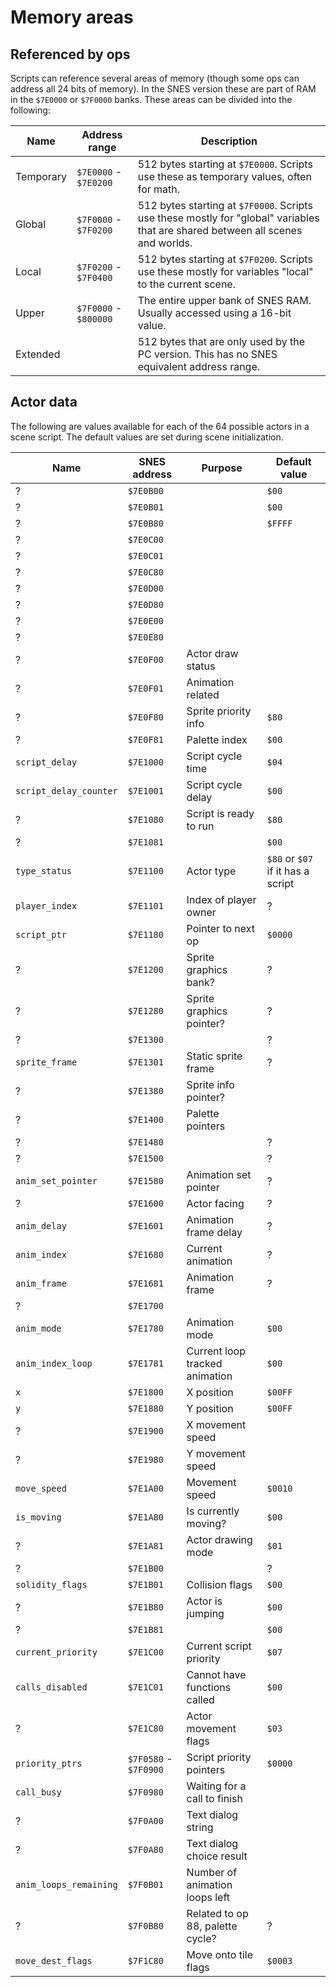 # Memory areas

## Referenced by ops

Scripts can reference several areas of memory (though some ops can address all 24 bits of memory). In the SNES version
these are part of RAM in the `$7E0000` or `$7F0000` banks. These areas can be divided into the following:

| Name      | Address range         | Description                                                                                                                     |
|-----------|-----------------------|---------------------------------------------------------------------------------------------------------------------------------|
| Temporary | `$7E0000` - `$7E0200` | 512 bytes starting at `$7E0000`. Scripts use these as temporary values, often for math.                                         |
| Global    | `$7F0000` - `$7F0200` | 512 bytes starting at `$7F0000`. Scripts use these mostly for "global" variables that are shared between all scenes and worlds. |
| Local     | `$7F0200` - `$7F0400` | 512 bytes starting at `$7F0200`. Scripts use these mostly for variables "local" to the current scene.                           |
| Upper     | `$7F0000` - `$800000` | The entire upper bank of SNES RAM. Usually accessed using a 16-bit value.                                                       |
| Extended  |                       | 512 bytes that are only used by the PC version. This has no SNES equivalent address range.                                      |

## Actor data

The following are values available for each of the 64 possible actors in a scene script. The default values are set
during scene initialization.

| Name                   | SNES address          | Purpose                          | Default value                     |
|------------------------|-----------------------|----------------------------------|-----------------------------------|
| ?                      | `$7E0B00`             |                                  | `$00`                             |
| ?                      | `$7E0B01`             |                                  | `$00`                             |
| ?                      | `$7E0B80`             |                                  | `$FFFF`                           |
| ?                      | `$7E0C00`             |                                  |                                   |
| ?                      | `$7E0C01`             |                                  |                                   |
| ?                      | `$7E0C80`             |                                  |                                   |
| ?                      | `$7E0D00`             |                                  |                                   |
| ?                      | `$7E0D80`             |                                  |                                   |
| ?                      | `$7E0E00`             |                                  |                                   |
| ?                      | `$7E0E80`             |                                  |                                   |
| ?                      | `$7E0F00`             | Actor draw status                |                                   |
| ?                      | `$7E0F01`             | Animation related                |                                   |
| ?                      | `$7E0F80`             | Sprite priority info             | `$80`                             |
| ?                      | `$7E0F81`             | Palette index                    | `$00`                             |
| `script_delay`         | `$7E1000`             | Script cycle time                | `$04`                             |
| `script_delay_counter` | `$7E1001`             | Script cycle delay               | `$00`                             |
| ?                      | `$7E1080`             | Script is ready to run           | `$80`                             |
| ?                      | `$7E1081`             |                                  | `$00`                             |
| `type_status`          | `$7E1100`             | Actor type                       | `$80` or `$07` if it has a script |
| `player_index`         | `$7E1101`             | Index of player owner            | ?                                 |
| `script_ptr`           | `$7E1180`             | Pointer to next op               | `$0000`                           |
| ?                      | `$7E1200`             | Sprite graphics bank?            | ?                                 |
| ?                      | `$7E1280`             | Sprite graphics pointer?         | ?                                 |
| ?                      | `$7E1300`             |                                  | ?                                 |
| `sprite_frame`         | `$7E1301`             | Static sprite frame              | ?                                 |
| ?                      | `$7E1380`             | Sprite info pointer?             |                                   |
| ?                      | `$7E1400`             | Palette pointers                 |                                   |
| ?                      | `$7E1480`             |                                  | ?                                 |
| ?                      | `$7E1500`             |                                  | ?                                 |
| `anim_set_pointer`     | `$7E1580`             | Animation set pointer            | ?                                 |
| ?                      | `$7E1600`             | Actor facing                     | ?                                 |
| `anim_delay`           | `$7E1601`             | Animation frame delay            | ?                                 |
| `anim_index`           | `$7E1680`             | Current animation                | ?                                 |
| `anim_frame`           | `$7E1681`             | Animation frame                  | ?                                 |
| ?                      | `$7E1700`             |                                  |                                   |
| `anim_mode`            | `$7E1780`             | Animation mode                   | `$00`                             |
| `anim_index_loop`      | `$7E1781`             | Current loop tracked animation   | `$00`                             |
| `x`                    | `$7E1800`             | X position                       | `$00FF`                           |
| `y`                    | `$7E1880`             | Y position                       | `$00FF`                           |
| ?                      | `$7E1900`             | X movement speed                 |                                   |
| ?                      | `$7E1980`             | Y movement speed                 |                                   |
| `move_speed`           | `$7E1A00`             | Movement speed                   | `$0010`                           |
| `is_moving`            | `$7E1A80`             | Is currently moving?             | `$00`                             |
| ?                      | `$7E1A81`             | Actor drawing mode               | `$01`                             |
| ?                      | `$7E1B00`             |                                  | ?                                 |
| `solidity_flags`       | `$7E1B01`             | Collision flags                  | `$00`                             |
| ?                      | `$7E1B80`             | Actor is jumping                 | `$00`                             |
| ?                      | `$7E1B81`             |                                  | `$00`                             |
| `current_priority`     | `$7E1C00`             | Current script priority          | `$07`                             |
| `calls_disabled`       | `$7E1C01`             | Cannot have functions called     | `$00`                             |
| ?                      | `$7E1C80`             | Actor movement flags             | `$03`                             |
| `priority_ptrs`        | `$7F0580` - `$7F0900` | Script priority pointers         | `$0000`                           |
| `call_busy`            | `$7F0980`             | Waiting for a call to finish     |                                   |
| ?                      | `$7F0A00`             | Text dialog string               |                                   |
| ?                      | `$7F0A80`             | Text dialog choice result        |                                   |
| `anim_loops_remaining` | `$7F0B01`             | Number of animation loops left   |                                   |
| ?                      | `$7F0B80`             | Related to op 88, palette cycle? | ?                                 |
| `move_dest_flags`      | `$7F1C80`             | Move onto tile flags             | `$0003`                           |
